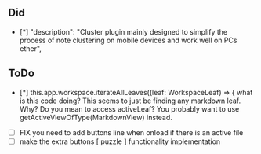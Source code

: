 ## Did

-   [*] "description": "Cluster plugin mainly designed to simplify the process of note clustering on mobile devices and work well on PCs ether",

## ToDo

-   [*] this.app.workspace.iterateAllLeaves((leaf: WorkspaceLeaf) => { what is this code doing? This seems to just be finding any markdown leaf. Why? Do you mean to access activeLeaf? You probably want to use getActiveViewOfType(MarkdownView) instead.
-   [ ] FIX you need to add buttons line when onload if there is an active file
-   [ ] make the extra buttons [ puzzle ] functionality implementation
